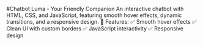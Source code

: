 #Chatbot
Luma - Your Friendly Companion An interactive chatbot with HTML, CSS, and JavaScript, featuring smooth hover effects, dynamic transitions, and a responsive design.  🔹 Features: ✅ Smooth hover effects ✅ Clean UI with custom borders ✅ JavaScript interactivity ✅ Responsive design
